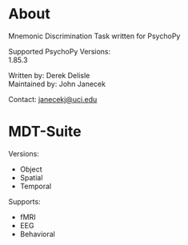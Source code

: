 # About
Mnemonic Discrimination Task written for PsychoPy

Supported PsychoPy Versions:<br/>
1.85.3

Written by: Derek Delisle<br/>
Maintained by: John Janecek

Contact: janecekj@uci.edu

# MDT-Suite
Versions:
* Object
* Spatial
* Temporal

Supports:
* fMRI
* EEG
* Behavioral 

